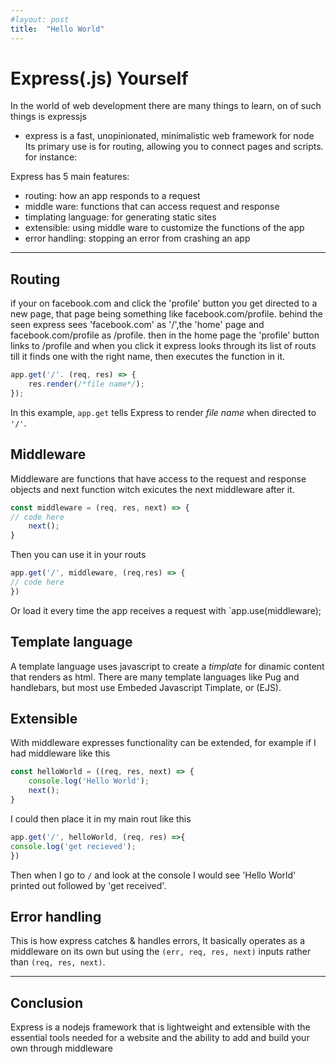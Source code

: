 ```yaml
---
#layout: post
title:  "Hello World"
---
```


# Express(.js) Yourself
In the world of web development there are many things to learn, on of such things is expressjs
- express is a fast, unopinionated, minimalistic web framework for node
Its primary use is for routing, allowing you to connect pages and scripts. for instance:

Express has 5 main features:
- routing: how an app responds to a request
- middle ware: functions that can access request and response
- timplating language: for generating static sites
- extensible: using middle ware to customize the functions of the app
- error handling: stopping an error from crashing an app
---
## Routing
if your on facebook.com and click the 'profile' button you get directed to a new page, that page being something like facebook.com/profile. behind the seen express sees 'facebook.com' as '/',the 'home' page and facebook.com/profile as /profile. then in the home page the 'profile' button links to /profile and when you click it express looks through its list of routs till it finds one with the right name, then executes the function in it.
```js
app.get('/'. (req, res) => {
	res.render(/*file name*/);
});
```
In this example, `app.get` tells Express to render *file name* when directed to `'/'`.
## Middleware
Middleware are functions that have access to the request and response objects and next function witch exicutes the next middleware after it.
```js
const middleware = (req, res, next) => {
// code here
	next();
}
```
Then you can use it in your routs
```js
app.get('/', middleware, (req,res) => {
// code here
})
```
Or load it every time the app receives a request with `app.use(middleware);
## Template language
A template language uses javascript to create a *timplate* for dinamic content that renders as html.
There are many template languages like Pug and handlebars, but most use Embeded Javascript Timplate, or (EJS).
## Extensible
With middleware expresses functionality can be extended, for example if I had middleware like this
```js
const helloWorld = ((req, res, next) => {
	console.log('Hello World');
	next();
}
```
I could then place it in my  main rout like this
```js
app.get('/', helloWorld, (req, res) =>{
console.log('get recieved');
})
```
Then when I go to `/` and look at the console I would see 'Hello World' printed out followed by 'get received'.
## Error handling
This is how express catches & handles errors, It basically operates as a middleware on its own but using the `(err, req, res, next)` inputs rather than `(req, res, next)`.

---
## Conclusion
Express is a nodejs framework that is lightweight and extensible with the essential tools needed for a website and the ability to add and build your own through middleware